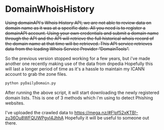 DomainWhoisHistory
==================

~~Using domainAPI's Whois History API, we are not able to review data on domain name as it was at a specific date. 
All you need is to register a domainAPI account.
Using your own credentials and submit a domain name through the API and the API will retrieve the full historical whois record of the domain name at that time will be retrieved. 
This API service retrieves data from the leading Whois Service Provider “DomainTools”.~~

So the previous version stopped working for a few years, but i've made another one recently making use of the data from dnpedia
Hopefully this will last a longer period of time as it's a hassle to maintain my ICANN account to grab the zone files.

```python
python pyDailyDomain.py
```

After running the above script, it will start downloading the newly registered domain lists.
This is one of 3 methods which i'm using to detect Phishing websites.

I've uploaded the crawled data to https://mega.nz/#F!pf52xKTB!-zu36Ou8WFQUWPgyl4JhhA
Hopefully it will be useful to someone out there.
